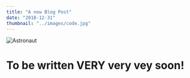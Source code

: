 ```yaml
---
title: "A new Blog Post"
date: "2018-12-31"
thumbnail: "../images/code.jpg"
---
```


![Astronaut](./landscape3.jpg)

# To be written VERY very vey soon!

